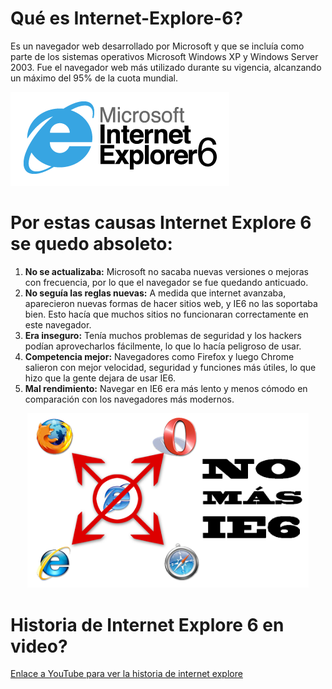 
# Qué es Internet-Explore-6?
Es un navegador web desarrollado por Microsoft y que se incluía como parte de los sistemas operativos Microsoft Windows XP y Windows Server 2003. Fue el navegador web más utilizado durante su vigencia, alcanzando un máximo del 95% de la cuota mundial.

![INTERNET EXPLORE](https://github.com/PERELZA/Internet-Explorer-6/blob/main/logo%20explre.png "INTERNET EXPLORE")

# Por estas causas Internet Explore 6 se quedo absoleto:

1. __No se actualizaba:__ Microsoft no sacaba nuevas versiones o mejoras con frecuencia, por lo que el navegador se fue quedando anticuado.
2. __No seguía las reglas nuevas:__ A medida que internet avanzaba, aparecieron nuevas formas de hacer sitios web, y IE6 no las soportaba bien. Esto hacía que muchos sitios no funcionaran correctamente en este navegador.
3. __Era inseguro:__ Tenía muchos problemas de seguridad y los hackers podían aprovecharlos fácilmente, lo que lo hacía peligroso de usar.
4. __Competencia mejor:__ Navegadores como Firefox y luego Chrome salieron con mejor velocidad, seguridad y funciones más útiles, lo que hizo que la gente dejara de usar IE6.
5. __Mal rendimiento:__ Navegar en IE6 era más lento y menos cómodo en comparación con los navegadores más modernos.

<div align="center">
 <img src="https://github.com/PERELZA/Internet-Explorer-6/blob/main/no%20mas%20ie16.png" alt="flujo de trabajo")
width="450">
</div>


# Historia de Internet Explore 6 en video?
[Enlace a YouTube para ver la historia de internet explore](https://youtu.be/o1FUPpTuXFE/ "La historia de internet explore")